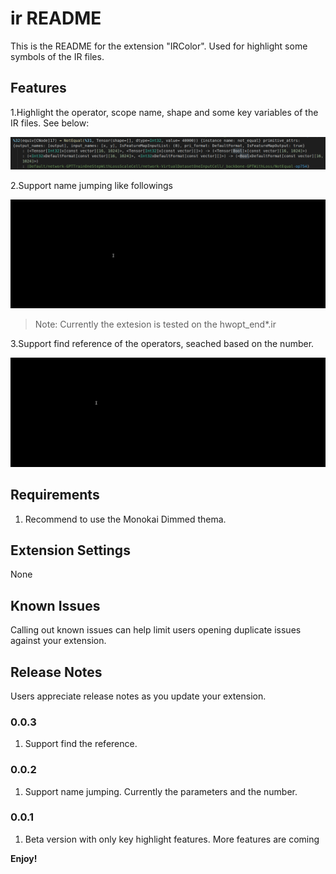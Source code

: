 # ir README

This is the README for the extension "IRColor". Used for highlight some symbols of the IR files.

## Features

1.Highlight the operator, scope name, shape and some key variables of the IR files. See below:

![example](images/highlight_feature.png)

2.Support name jumping like followings

![example](images/ircolor.gif)

> Note: Currently the extesion is tested on the hwopt_end*.ir

3.Support find reference of the operators, seached based on the number.

![example](images/find_reference.gif)

## Requirements

1. Recommend to use the Monokai Dimmed thema.

## Extension Settings

None

## Known Issues

Calling out known issues can help limit users opening duplicate issues against your extension.

## Release Notes

Users appreciate release notes as you update your extension.

### 0.0.3

1. Support find the reference.

### 0.0.2

1. Support name jumping. Currently the parameters and the number.

### 0.0.1

1. Beta version with only key highlight features. More features are coming

**Enjoy!**
